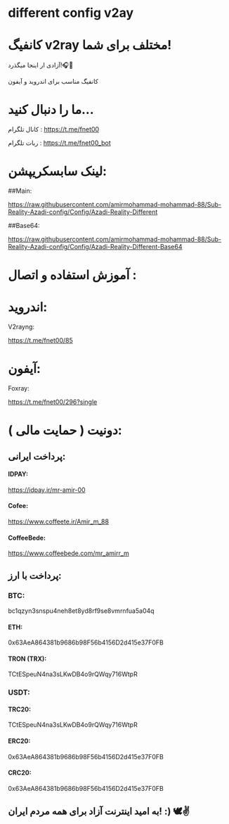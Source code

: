 # different config v2ay
# کانفیگ v2ray مختلف برای شما!


آزادی ار اینجا میگذرد!🎧🤍


 کانفیگ مناسب برای اندروید و آیفون  
 

# ما را دنبال کنید...

کانال تلگرام : https://t.me/fnet00

ربات تلگرام : https://t.me/fnet00_bot


# لینک سابسکریپشن: 

##Main: 

https://raw.githubusercontent.com/amirmohammad-mohammad-88/Sub-Reality-Azadi-config/Config/Azadi-Reality-Different

##Base64:

https://raw.githubusercontent.com/amirmohammad-mohammad-88/Sub-Reality-Azadi-config/Config/Azadi-Reality-Different-Base64


# آموزش استفاده و اتصال :


# اندروید: 
 V2rayng: 

https://t.me/fnet00/85

# آیفون: 

 Foxray: 

https://t.me/fnet00/296?single




# دونیت ( حمایت مالی ):

## پرداخت ایرانی: 

#### IDPAY: 
https://idpay.ir/mr-amir-00

#### Cofee: 
https://www.coffeete.ir/Amir_m_88

#### CoffeeBede: 
https://www.coffeebede.com/mr_amirr_m

## پرداخت با ارز: 

### BTC: 
bc1qzyn3snspu4neh8et8yd8rf9se8vmrnfua5a04q

#### ETH: 
0x63AeA864381b9686b98F56b4156D2d415e37F0FB

#### TRON (TRX): 
TCtESpeuN4na3sLKwDB4o9rQWqy716WtpR


### USDT: 

#### TRC20: 
TCtESpeuN4na3sLKwDB4o9rQWqy716WtpR

#### ERC20: 
0x63AeA864381b9686b98F56b4156D2d415e37F0FB

#### CRC20:
0x63AeA864381b9686b98F56b4156D2d415e37F0FB

## به امید اینترنت آزاد برای همه مردم ایران! :) 🕊️✌️
